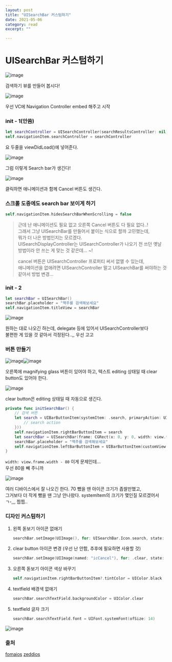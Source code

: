 ```yaml
---
layout: post
title: "UISearchBar 커스텀하기" 
date: 2021-05-06
category: read 
excerpt: ""

---
```


# UISearchBar 커스텀하기

![image](https://user-images.githubusercontent.com/28949235/117267746-90565500-ae91-11eb-9fa8-eb2807a32430.png)

검색하기 뷰를 만들어 봅시다!

![image](https://user-images.githubusercontent.com/28949235/117268081-e0351c00-ae91-11eb-8e8d-50e7d1a01b59.png)

우선 VC에 Navigation Controller embed 해주고 시작

### init - 1(안씀)

```swift
let searchController = UISearchController(searchResultsController: nil)
self.navigationItem.searchController = searchController
```

요 두줄을 viewDidLoad()에 넣어준다.

![image](https://user-images.githubusercontent.com/28949235/117268484-4621a380-ae92-11eb-811d-ca80ef329d19.png)

그럼 이렇게 Search bar가 생긴다!

![image](https://user-images.githubusercontent.com/28949235/117268526-50dc3880-ae92-11eb-9513-b90075cf46f3.png)

클릭하면 애니메이션과 함께 Cancel 버튼도 생긴다.

### 스크롤 도중에도 search bar 보이게 하기

```swift
self.navigationItem.hidesSearchBarWhenScrolling = false
```

>  근데 난 애니메이션도 필요 없고 오른쪽 Cancel 버튼도 다 필요 없다..!  
> 그래서 그냥 UISearchBar를 만들어서 붙이는 식으로 할까 고민했는데,  
> 뭐가 더 나은 방법인지는 모르겠다.  
> UISearchDisplayController는 UISearchController가 나오기 전 쓰던 옛날 방법이라 안 쓰는 게 맞는 것 같은데...  ~!
>
> cancel 버튼은 UISearchController 프로퍼티 써서 없앨 수 있는데,  
> 애니메이션을 없애려면 UISearchController 말고 UISearchBar를 써야하는 것 같아서 방법 변경...

### init - 2

```swift
let searchBar = UISearchBar() 
searchBar.placeholder = "맥주를 검색해보세요" 
self.navigationItem.titleView = searchBar
```

![image](https://user-images.githubusercontent.com/28949235/117273672-4ff9d580-ae97-11eb-86a1-a5da041fb739.png)

원하는 대로 나오긴 하는데, delegate 등에 있어서 UISearchController보다  
불편한 게 있을 것 같아서 걱정된다..,, 우선 고고

### 버튼 만들기

![image](https://user-images.githubusercontent.com/28949235/117273817-6e5fd100-ae97-11eb-8102-63827f07bb42.png)![image](https://user-images.githubusercontent.com/28949235/117273893-7fa8dd80-ae97-11eb-9d6a-d130a9f27f4a.png)

오른쪽에 magnifying glass 버튼이 있어야 하고, 텍스트 editing 상태일 때 clear button도 있어야 한다.

![image](https://user-images.githubusercontent.com/28949235/117274117-b7b02080-ae97-11eb-8297-222e28fb578f.png)

clear button은 editing 상태일 때 자동으로 생긴다.

```swift
private func initSearchBar() {
    // 검색 버튼
    let search = UIBarButtonItem(systemItem: .search, primaryAction: UIAction(handler: { _ in
        // search action
    }))
    self.navigationItem.rightBarButtonItem = search
    let searchBar = UISearchBar(frame: CGRect(x: 0, y: 0, width: view.frame.width - 80, height: 0))
    searchBar.placeholder = "맥주를 검색해보세요"
    self.navigationItem.leftBarButtonItem = UIBarButtonItem(customView: searchBar)
}
```

`width: view.frame.width - 80` 이게 문제인데...  
우선 80을 빼 주니까

![image](https://user-images.githubusercontent.com/28949235/117275659-38235100-ae99-11eb-8a93-9d9f791712f9.png)

여러 디바이스에서 잘 나오긴 한다. 70 뺐을 땐 아이콘 크기가 좁쌀만했고,  
그거보다 더 작게 뺐을 땐 그냥 안나왔다. systemItem의 크기가 몇인질 모르겠어서 ㄱ-,,, 찝찝..

### 디자인 커스텀하기

1. 왼쪽 돋보기 아이콘 없애기

   ```swift
   searchBar.setImage(UIImage(), for: UISearchBar.Icon.search, state: .normal)
   ```

2. clear button 아이콘 변경 (우선 난 안함, 추후에 필요하면 사용할 것)

   ```swift
   searchBar.setImage(UIImage(named: "icCancel"), for: .clear, state: .normal)
   ```

3. 오른쪽 돋보기 아이콘 색상 바꾸기

   ```swift
   self.navigationItem.rightBarButtonItem?.tintColor = UIColor.black
   ```

4. textfield 배경색 없애기

   ```swift
   searchBar.searchTextField.backgroundColor = UIColor.clear
   ```

5. textfield 글자 크기

   ```swift
   searchBar.searchTextField.font = UIFont.systemFont(ofSize: 14)
   ```

![image](https://user-images.githubusercontent.com/28949235/117278174-7c175580-ae9b-11eb-8afa-b996451e94ae.png)



### 출처

[fomaios](https://fomaios.tistory.com/entry/%EC%84%9C%EC%B9%98%EB%B0%94-%EC%BB%A4%EC%8A%A4%ED%85%80%ED%95%98%EA%B8%B0-Custom-UISearchBar) [zeddios](https://zeddios.tistory.com/1196?category=682195)

